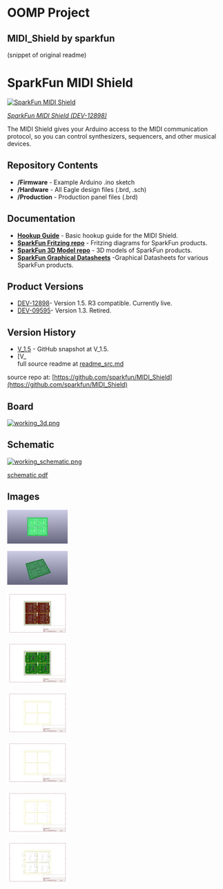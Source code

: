 # OOMP Project  
## MIDI_Shield  by sparkfun  
  
(snippet of original readme)  
  
SparkFun MIDI Shield  
====================  
  
[![SparkFun MIDI Shield](https://cdn.sparkfun.com//assets/parts/9/7/9/8/12898-05.jpg)](https://www.sparkfun.com/products/12898)  
  
[*SparkFun MIDI Shield (DEV-12898)*](https://www.sparkfun.com/products/12898)  
  
The MIDI Shield gives your Arduino access to the MIDI communication protocol, so you can control synthesizers, sequencers, and other musical devices.  
  
Repository Contents  
-------------------  
  
* **/Firmware** - Example Arduino .ino sketch  
* **/Hardware** - All Eagle design files (.brd, .sch)  
* **/Production** - Production panel files (.brd)  
  
Documentation  
--------------  
* **[Hookup Guide](https://learn.sparkfun.com/tutorials/midi-shield-hookup-guide?_ga=1.24780723.863167751.1453149924)** - Basic hookup guide for the MIDI Shield.  
* **[SparkFun Fritzing repo](https://github.com/sparkfun/Fritzing_Parts)** - Fritzing diagrams for SparkFun products.  
* **[SparkFun 3D Model repo](https://github.com/sparkfun/3D_Models)** - 3D models of SparkFun products.   
* **[SparkFun Graphical Datasheets](https://github.com/sparkfun/Graphical_Datasheets)** -Graphical Datasheets for various SparkFun products.  
  
Product Versions  
----------------  
* [DEV-12898](https://www.sparkfun.com/products/12898)- Version 1.5. R3 compatible. Currently live.   
* [DEV-09595](https://www.sparkfun.com/products/retired/9595)- Version 1.3. Retired.   
  
Version History  
---------------  
* [V_1.5](https://github.com/sparkfun/MIDI_Shield/tree/V_1.5) - GitHub snapshot at V_1.5.   
* [V_  
  full source readme at [readme_src.md](readme_src.md)  
  
source repo at: [https://github.com/sparkfun/MIDI_Shield](https://github.com/sparkfun/MIDI_Shield)  
## Board  
  
[![working_3d.png](working_3d_600.png)](working_3d.png)  
## Schematic  
  
[![working_schematic.png](working_schematic_600.png)](working_schematic.png)  
  
[schematic pdf](working_schematic.pdf)  
## Images  
  
[![working_3D_bottom.png](working_3D_bottom_140.png)](working_3D_bottom.png)  
  
[![working_3D_top.png](working_3D_top_140.png)](working_3D_top.png)  
  
[![working_assembly_page_01.png](working_assembly_page_01_140.png)](working_assembly_page_01.png)  
  
[![working_assembly_page_02.png](working_assembly_page_02_140.png)](working_assembly_page_02.png)  
  
[![working_assembly_page_03.png](working_assembly_page_03_140.png)](working_assembly_page_03.png)  
  
[![working_assembly_page_04.png](working_assembly_page_04_140.png)](working_assembly_page_04.png)  
  
[![working_assembly_page_05.png](working_assembly_page_05_140.png)](working_assembly_page_05.png)  
  
[![working_assembly_page_06.png](working_assembly_page_06_140.png)](working_assembly_page_06.png)  

